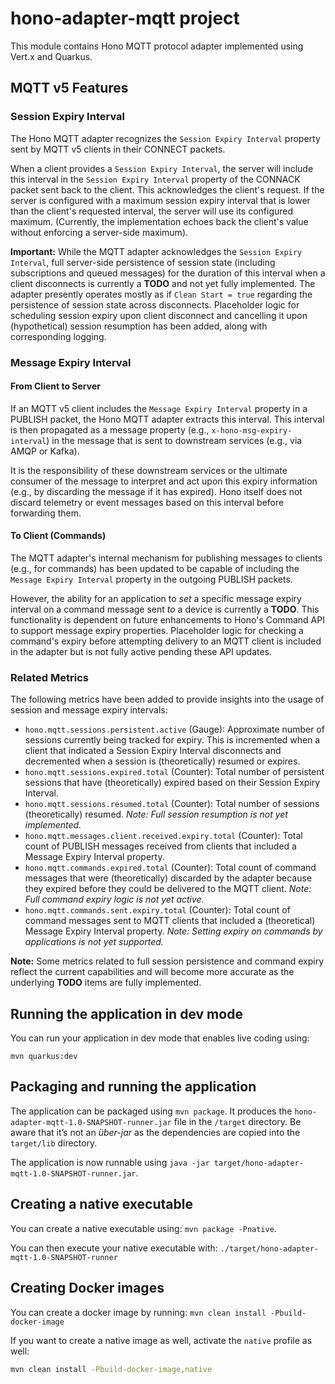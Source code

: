 # hono-adapter-mqtt project

This module contains Hono MQTT protocol adapter implemented using Vert.x and Quarkus.

## MQTT v5 Features

### Session Expiry Interval
The Hono MQTT adapter recognizes the `Session Expiry Interval` property sent by MQTT v5 clients in their CONNECT packets.

When a client provides a `Session Expiry Interval`, the server will include this interval in the `Session Expiry Interval` property of the CONNACK packet sent back to the client. This acknowledges the client's request. If the server is configured with a maximum session expiry interval that is lower than the client's requested interval, the server will use its configured maximum. (Currently, the implementation echoes back the client's value without enforcing a server-side maximum).

**Important:** While the MQTT adapter acknowledges the `Session Expiry Interval`, full server-side persistence of session state (including subscriptions and queued messages) for the duration of this interval when a client disconnects is currently a **TODO** and not yet fully implemented. The adapter presently operates mostly as if `Clean Start = true` regarding the persistence of session state across disconnects. Placeholder logic for scheduling session expiry upon client disconnect and cancelling it upon (hypothetical) session resumption has been added, along with corresponding logging.

### Message Expiry Interval

#### From Client to Server
If an MQTT v5 client includes the `Message Expiry Interval` property in a PUBLISH packet, the Hono MQTT adapter extracts this interval. This interval is then propagated as a message property (e.g., `x-hono-msg-expiry-interval`) in the message that is sent to downstream services (e.g., via AMQP or Kafka).

It is the responsibility of these downstream services or the ultimate consumer of the message to interpret and act upon this expiry information (e.g., by discarding the message if it has expired). Hono itself does not discard telemetry or event messages based on this interval before forwarding them.

#### To Client (Commands)
The MQTT adapter's internal mechanism for publishing messages to clients (e.g., for commands) has been updated to be capable of including the `Message Expiry Interval` property in the outgoing PUBLISH packets.

However, the ability for an application to *set* a specific message expiry interval on a command message sent *to* a device is currently a **TODO**. This functionality is dependent on future enhancements to Hono's Command API to support message expiry properties. Placeholder logic for checking a command's expiry before attempting delivery to an MQTT client is included in the adapter but is not fully active pending these API updates.

### Related Metrics
The following metrics have been added to provide insights into the usage of session and message expiry intervals:

*   `hono.mqtt.sessions.persistent.active` (Gauge): Approximate number of sessions currently being tracked for expiry. This is incremented when a client that indicated a Session Expiry Interval disconnects and decremented when a session is (theoretically) resumed or expires.
*   `hono.mqtt.sessions.expired.total` (Counter): Total number of persistent sessions that have (theoretically) expired based on their Session Expiry Interval.
*   `hono.mqtt.sessions.resumed.total` (Counter): Total number of sessions (theoretically) resumed. *Note: Full session resumption is not yet implemented.*
*   `hono.mqtt.messages.client.received.expiry.total` (Counter): Total count of PUBLISH messages received from clients that included a Message Expiry Interval property.
*   `hono.mqtt.commands.expired.total` (Counter): Total count of command messages that were (theoretically) discarded by the adapter because they expired before they could be delivered to the MQTT client. *Note: Full command expiry logic is not yet active.*
*   `hono.mqtt.commands.sent.expiry.total` (Counter): Total count of command messages sent to MQTT clients that included a (theoretical) Message Expiry Interval property. *Note: Setting expiry on commands by applications is not yet supported.*

**Note:** Some metrics related to full session persistence and command expiry reflect the current capabilities and will become more accurate as the underlying **TODO** items are fully implemented.

## Running the application in dev mode

You can run your application in dev mode that enables live coding using:
```
mvn quarkus:dev
```

## Packaging and running the application

The application can be packaged using `mvn package`.
It produces the `hono-adapter-mqtt-1.0-SNAPSHOT-runner.jar` file in the `/target` directory.
Be aware that it’s not an _über-jar_ as the dependencies are copied into the `target/lib` directory.

The application is now runnable using `java -jar target/hono-adapter-mqtt-1.0-SNAPSHOT-runner.jar`.

## Creating a native executable

You can create a native executable using: `mvn package -Pnative`.

You can then execute your native executable with: `./target/hono-adapter-mqtt-1.0-SNAPSHOT-runner`

## Creating Docker images

You can create a docker image by running: `mvn clean install -Pbuild-docker-image`

If you want to create a native image as well, activate the `native` profile as well:

```sh
mvn clean install -Pbuild-docker-image,native
```
